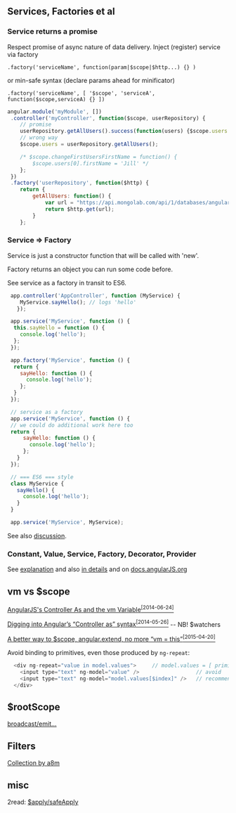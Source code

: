 ## Services, Factories et al
### Service returns a promise
Respect promise of async nature of data delivery.
Inject (register) service via factory

`.factory('serviceName', function(param|$scope|$http...) {} )`

or min-safe syntax (declare params ahead for minificator)

`.factory('serviceName', [ '$scope', 'serviceA', function($scope,serviceA) {} ])`

```javascript
angular.module('myModule', [])
 .controller('myController', function($scope, userRepository) {
    // promise
    userRepository.getAllUsers().success(function(users) {$scope.users = users});
    // wrong way
    $scope.users = userRepository.getAllUsers();

    /* $scope.changeFirstUsersFirstName = function() {
        $scope.users[0].firstName = 'Jill' */
    };
 })
 .factory('userRepository', function($http) {
    return {
        getAllUsers: function() {
            var url = "https://api.mongolab.com/api/1/databases/angularjs-intro/collections/users?apiKey=terrPcifZzn01_ImGsFOIZ96SwvSXgN9";
            return $http.get(url);
        }
    };
```

### Service => Factory
Service is just a constructor function that will be called with 'new'.

Factory returns an object you can run some code before.

See service as a factory in transit to ES6.
```javascript
 app.controller('AppController', function (MyService) {
    MyService.sayHello(); // logs 'hello'
   });

 app.service('MyService', function () {
  this.sayHello = function () {
    console.log('hello');
  };
 });

 app.factory('MyService', function () {
  return {
    sayHello: function () {
      console.log('hello');
    };
  }
 });

 // service as a factory
 app.service('MyService', function () {
 // we could do additional work here too
 return {
     sayHello: function () {
       console.log('hello');
     };
   }
 });

 // === ES6 === style
 class MyService {
   sayHello() {
     console.log('hello');
   }
 }

 app.service('MyService', MyService);

```

See also [discussion](http://stackoverflow.com/questions/14324451/angular-service-vs-angular-factory).

### Constant, Value, Service, Factory, Decorator, Provider
See [explanation](https://gist.github.com/demisx/9605099)
and also [in details](http://www.simplygoodcode.com/2015/11/the-difference-between-service-provider-and-factory-in-angularjs/)
and on [docs.angularJS.org](https://docs.angularjs.org/guide/services)

## vm vs $scope

[AngularJS's Controller As and the vm Variable<sup>[2014-06-24]</sup>](http://www.johnpapa.net/angularjss-controller-as-and-the-vm-variable/)

[Digging into Angular’s “Controller as” syntax<sup>[2014-05-26]</sup>](https://toddmotto.com/digging-into-angulars-controller-as-syntax/)
-- NB! $watchers

[A better way to $scope, angular.extend, no more “vm = this”<sup>[2015-04-20]</sup>](https://toddmotto.com/a-better-way-to-scope-angular-extend-no-more-vm-this/)

Avoid binding to primitives, even those produced by `ng-repeat`:
```javascript
  <div ng-repeat="value in model.values">     // model.values = [ primitives, ...]
    <input type="text" ng-model="value" />                  // avoid
    <input type="text" ng-model="model.values[$index]" />   // recommended
  </div>
```

## $rootScope
[broadcast/emit...](https://makeomatic.ru/blog/2014/10/07/Angular_scope_rootScope/)

## Filters

[Collection by a8m](https://github.com/a8m/angular-filter)

## misc

2read: [$apply/safeApply](http://ts-soft.ru/blog/angular-cheatsheet)